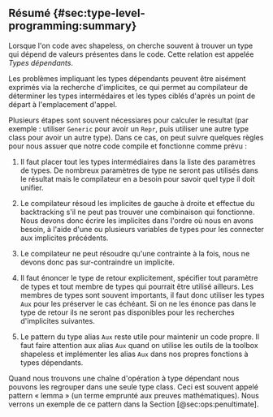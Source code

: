 ## Résumé {#sec:type-level-programming:summary}

Lorsque l'on code avec shapeless,
on cherche souvent à trouver un 
type qui dépend de valeurs présentes dans le code.
Cette relation est appelée *Types dépendants*.

Les problèmes impliquant les types dépendants peuvent être aisément exprimés via la recherche d'implicites,
ce qui permet au compilateur de déterminer 
les types intermédaires et les types ciblés 
d'après un point de départ à l'emplacement d'appel.

Plusieurs étapes sont souvent nécessiares pour 
calculer le resultat 
(par exemple : utiliser `Generic` pour avoir un `Repr`, 
puis utiliser une autre type class pour avoir un autre type).
Dans ce cas, on peut suivre quelques règles
pour nous assuer que notre code compile et fonctionne comme prévu :


 1. Il faut placer tout les types intermédiaires dans la liste des paramètres de types.
    De nombreux paramètres de type ne seront pas utilisés dans le résultat mais le compilateur en a besoin pour savoir quel type il doit unifier.

 2. Le compilateur résoud les implicites de gauche à droite
    et effectue du backtracking s'il ne 
    peut pas trouver une combinaison qui fonctionne.
    Nous devons donc écrire les implicites dans l'ordre où nous en avons besoin,
    à l'aide d'une ou plusieurs variables de 
    types pour les connecter aux implicites précédents.    

 3. Le compilateur ne peut résoudre qu'une contrainte à la fois,
    nous ne devons donc pas sur-contraindre un implicite. 

 4. Il faut énoncer le type de retour explicitement,
    spécifier tout paramètre de types et tout membre 
    de types qui pourrait être utilisé ailleurs.
    Les membres de types sont souvent importants,
    il faut donc utiliser les types `Aux` pour les préserver 
    le cas échéant. 
    Si on ne les énonce pas dans le type de retour 
    ils ne seront pas disponibles 
    pour les recherches d'implicites suivantes.

 5. Le pattern du type alias `Aux` reste utile pour maintenir un code propre.
    Il faut faire attention aux alias `Aux` quand on utilise les outils de la toolbox shapeless
    et implémenter les alias `Aux` dans nos propres fonctions à types dépendants.

Quand nous trouvons une chaîne d'opération à type dépendant nous pouvons les regrouper
dans une seule type class.
Ceci est souvent appelé pattern « lemma »
(un terme emprunté aux preuves mathématiques).
Nous verrons un exemple de ce pattern dans la Section [@sec:ops:penultimate].